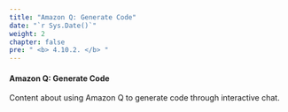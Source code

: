 ```yaml
---
title: "Amazon Q: Generate Code"
date: "`r Sys.Date()`"
weight: 2
chapter: false
pre: " <b> 4.10.2. </b> "
---
```


#### Amazon Q: Generate Code

Content about using Amazon Q to generate code through interactive chat.
